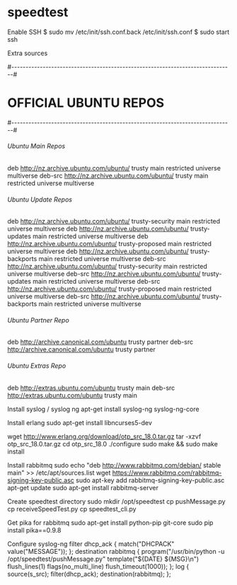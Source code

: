 # speedtest

Enable SSH
$ sudo mv /etc/init/ssh.conf.back /etc/init/ssh.conf
$ sudo start ssh


Extra sources

#------------------------------------------------------------------------------#
#                            OFFICIAL UBUNTU REPOS                             #
#------------------------------------------------------------------------------#


###### Ubuntu Main Repos
deb http://nz.archive.ubuntu.com/ubuntu/ trusty main restricted universe multiverse 
deb-src http://nz.archive.ubuntu.com/ubuntu/ trusty main restricted universe multiverse 

###### Ubuntu Update Repos
deb http://nz.archive.ubuntu.com/ubuntu/ trusty-security main restricted universe multiverse 
deb http://nz.archive.ubuntu.com/ubuntu/ trusty-updates main restricted universe multiverse 
deb http://nz.archive.ubuntu.com/ubuntu/ trusty-proposed main restricted universe multiverse 
deb http://nz.archive.ubuntu.com/ubuntu/ trusty-backports main restricted universe multiverse 
deb-src http://nz.archive.ubuntu.com/ubuntu/ trusty-security main restricted universe multiverse 
deb-src http://nz.archive.ubuntu.com/ubuntu/ trusty-updates main restricted universe multiverse 
deb-src http://nz.archive.ubuntu.com/ubuntu/ trusty-proposed main restricted universe multiverse 
deb-src http://nz.archive.ubuntu.com/ubuntu/ trusty-backports main restricted universe multiverse 

###### Ubuntu Partner Repo
deb http://archive.canonical.com/ubuntu trusty partner
deb-src http://archive.canonical.com/ubuntu trusty partner

###### Ubuntu Extras Repo
deb http://extras.ubuntu.com/ubuntu trusty main
deb-src http://extras.ubuntu.com/ubuntu trusty main

Install syslog / syslog ng
apt-get install syslog-ng syslog-ng-core

Install erlang
sudo apt-get install libncurses5-dev

wget http://www.erlang.org/download/otp_src_18.0.tar.gz
tar -xzvf otp_src_18.0.tar.gz
cd otp_src_18.0
./configure
sudo make && sudo make install

Install rabbitmq
sudo echo "deb http://www.rabbitmq.com/debian/ stable main" >> /etc/apt/sources.list
wget https://www.rabbitmq.com/rabbitmq-signing-key-public.asc
sudo apt-key add rabbitmq-signing-key-public.asc
apt-get update
sudo apt-get install rabbitmq-server

Create speedtest directory
sudo mkdir /opt/speedtest
cp pushMessage.py
cp receiveSpeedTest.py
cp speedtest_cli.py

Get pika for rabbitmq
sudo apt-get install python-pip git-core
sudo pip install pika==0.9.8

Configure syslog-ng
filter dhcp_ack { match("DHCPACK" value("MESSAGE")); };
destination rabbitmq { program("/usr/bin/python -u /opt/speedtest/pushMessage.py" template("${DATE} ${MSG}\n") flush_lines(1) flags(no_multi_line) flush_timeout(1000)); };
log { source(s_src); filter(dhcp_ack); destination(rabbitmq); };





	
